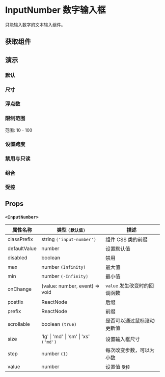 # InputNumber 数字输入框

只能输入数字的文本输入组件。

## 获取组件

<!--{include:<import-guide>}-->

## 演示

### 默认

<!--{include:`basic.md`}-->

### 尺寸

<!--{include:`size.md`}-->

### 浮点数

<!--{include:`decimals.md`}-->

### 限制范围

范围: 10 - 100

<!--{include:`max-min.md`}-->

### 设置跨度

<!--{include:`step.md`}-->

### 禁用与只读

<!--{include:`disabled.md`}-->

### 组合

<!--{include:`combination.md`}-->

### 受控

<!--{include:`controlled.md`}-->

## Props

### `<InputNumber>`

| 属性名称     | 类型 `(默认值)`                                   | 描述                         |
| ------------ | ------------------------------------------------- | ---------------------------- |
| classPrefix  | string `('input-number')`                         | 组件 CSS 类的前缀            |
| defaultValue | number                                            | 设置默认值                   |
| disabled     | boolean                                           | 禁用                         |
| max          | number `(Infinity)`                               | 最大值                       |
| min          | number `(-Infinity)`                              | 最小值                       |
| onChange     | (value: number, event) => void                    | `value` 发生改变时的回调函数 |
| postfix      | ReactNode                                         | 后缀                         |
| prefix       | ReactNode                                         | 前缀                         |
| scrollable   | boolean `(true)`                                  | 是否可以通过鼠标滚动更新值   |
| size         | 'lg' &#124; 'md' &#124; 'sm' &#124; 'xs' `('md')` | 设置输入框尺寸               |
| step         | number `(1)`                                      | 每次改变步数，可以为小数     |
| value        | number                                            | 设置值 `受控`                |
